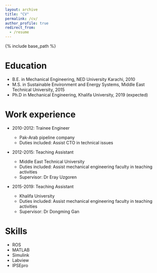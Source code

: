 ```yaml
---
layout: archive
title: "CV"
permalink: /cv/
author_profile: true
redirect_from:
  - /resume
---
```


{% include base_path %}

Education
======
* B.E. in Mechanical Engineering, NED University Karachi, 2010
* M.S. in Sustainable Environment and Energy Systems, Middle East Technical University, 2015
* Ph.D in Mechanical Engineering, Khalifa University, 2019 (expected)

Work experience
======
* 2010-2012: Trainee Engineer
  * Pak-Arab pipeline company
  * Duties included: Assist CTO in technical issues

* 2012-2015: Teaching Assistant
  * Middle East Technical University
  * Duties included: Assist mechanical engineering faculty in teaching activities
  * Supervisor: Dr Eray Uzgoren
  
* 2015-2019: Teaching Assistant
  * Khalifa University
  * Duties included: Assist mechanical engineering faculty in teaching activities
  * Supervisor: Dr Dongming Gan 
  
Skills
======
* ROS
* MATLAB
* Simulink
* Labview
* IPSEpro

